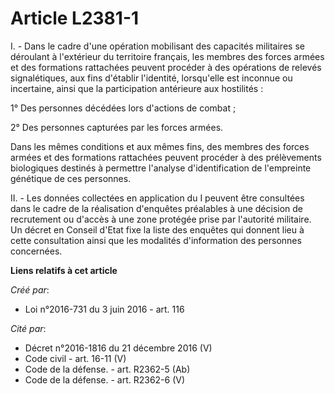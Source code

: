 # Article L2381-1

I.  - Dans le cadre d'une opération mobilisant des capacités militaires se  déroulant à l'extérieur du territoire français,
les membres des forces  armées et des formations rattachées peuvent procéder à des opérations de  relevés signalétiques, aux
fins d'établir l'identité, lorsqu'elle est  inconnue ou incertaine, ainsi que la participation antérieure aux  hostilités :

1° Des personnes décédées lors d'actions de combat ;

2° Des personnes capturées par les forces armées.

Dans les mêmes conditions et aux mêmes  fins, des membres des forces armées et des formations rattachées peuvent  procéder à
des prélèvements biologiques destinés à permettre l'analyse  d'identification de l'empreinte génétique de ces personnes.

II. - Les données collectées en application  du I peuvent être consultées dans le cadre de la réalisation d'enquêtes
préalables à une décision de recrutement ou d'accès à une zone protégée  prise par l'autorité militaire. Un décret en Conseil
d'Etat fixe la  liste des enquêtes qui donnent lieu à cette consultation ainsi que les  modalités d'information des personnes
concernées.

**Liens relatifs à cet article**

_Créé par_:

  - Loi n°2016-731 du 3 juin 2016 - art. 116

_Cité par_:

  - Décret n°2016-1816 du 21 décembre 2016 (V)
  - Code civil - art. 16-11 (V)
  - Code de la défense. - art. R2362-5 (Ab)
  - Code de la défense. - art. R2362-6 (V)
